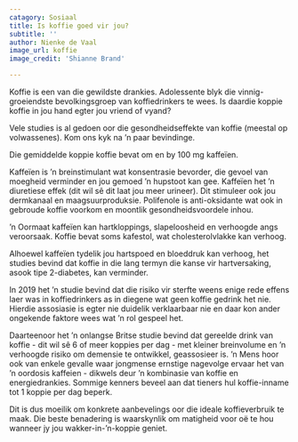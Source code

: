 ```yaml
---
catagory: Sosiaal
title: Is koffie goed vir jou?
subtitle: ''
author: Nienke de Vaal
image_url: koffie
image_credit: 'Shianne Brand'

---
```

Koffie is een van die gewildste drankies. Adolessente blyk die vinnig-groeiendste bevolkingsgroep van koffiedrinkers te wees. Is daardie koppie koffie in jou hand egter jou vriend of vyand?

Vele studies is al gedoen oor die gesondheidseffekte van koffie (meestal op volwassenes). Kom ons kyk na ’n paar bevindinge.

Die gemiddelde koppie koffie bevat om en by 100 mg kaffeïen.

Kaffeïen is ’n breinstimulant wat konsentrasie bevorder, die gevoel van moegheid verminder en jou gemoed ’n hupstoot kan gee. Kaffeïen het ’n diuretiese effek (dit wil sê dit laat jou meer urineer). Dit stimuleer ook jou dermkanaal en maagsuurproduksie. Polifenole is anti-oksidante wat ook in gebroude koffie voorkom en moontlik gesondheidsvoordele inhou.

’n Oormaat kaffeïen kan hartkloppings, slapeloosheid en verhoogde angs veroorsaak. Koffie bevat soms kafestol, wat cholesterolvlakke kan verhoog.

Alhoewel kaffeïen tydelik jou hartspoed en bloeddruk kan verhoog, het studies bevind dat koffie in die lang termyn die kanse vir hartversaking, asook tipe 2-diabetes, kan verminder.

In 2019 het ’n studie bevind dat die risiko vir sterfte weens enige rede effens laer was in koffiedrinkers as in diegene wat geen koffie gedrink het nie. Hierdie assosiasie is egter nie duidelik verklaarbaar nie en daar kon ander ongekende faktore wees wat ’n rol gespeel het.

Daarteenoor het ’n onlangse Britse studie bevind dat gereelde drink van koffie - dit wil sê 6 of meer koppies per dag - met kleiner breinvolume en ’n verhoogde risiko om demensie te ontwikkel, geassosieer is. ’n Mens hoor ook van enkele gevalle waar jongmense ernstige nagevolge ervaar het van ’n oordosis kaffeien - dikwels deur ’n kombinasie van koffie en energiedrankies. Sommige kenners beveel aan dat tieners hul koffie-inname tot 1 koppie per dag beperk.

Dit is dus moeilik om konkrete aanbevelings oor die ideale koffieverbruik te maak. Die beste benadering is waarskynlik om matigheid voor oë te hou wanneer jy jou wakker-in-’n-koppie geniet.